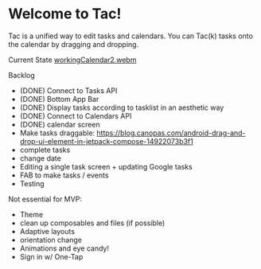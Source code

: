 # Welcome to Tac!

Tac is a unified way to edit tasks and calendars. You can Tac(k) tasks onto the calendar by dragging and dropping.

Current State
[workingCalendar2.webm](https://user-images.githubusercontent.com/98223838/217734241-49aa3a14-2f81-4c42-a049-87a7be446f89.webm)


Backlog
- (DONE) Connect to Tasks API
- (DONE) Bottom App Bar
- (DONE) Display tasks according to tasklist in an aesthetic way 
- (DONE) Connect to Calendars API 
- (DONE) calendar screen
- Make tasks draggable: https://blog.canopas.com/android-drag-and-drop-ui-element-in-jetpack-compose-14922073b3f1
- complete tasks
- change date 
- Editing a single task screen + updating Google tasks 
- FAB to make tasks / events
- Testing

Not essential for MVP: 
- Theme
- clean up composables and files (if possible)
- Adaptive layouts
- orientation change 
- Animations and eye candy!
- Sign in w/ One-Tap
